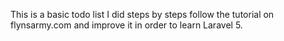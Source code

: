 This is a basic todo list I did steps by steps follow the tutorial on flynsarmy.com and improve it in order to learn Laravel 5.

